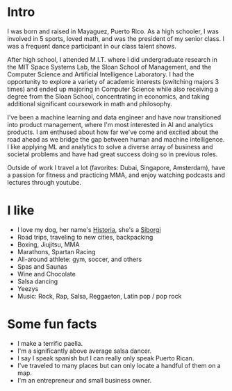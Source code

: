 # Intro
I was born and raised in Mayaguez, Puerto Rico. As a high schooler, I was involved in 5 sports, loved math, and was the president of my senior class. I was a frequent dance participant in our class talent shows.

After high school, I attended M.I.T. where I did undergraduate research in the MIT Space Systems Lab, the Sloan School of Management, and the Computer Science and Artificial Intelligence Laboratory. I had the opportunity to explore a variety of academic interests (switching majors 3 times) and ended up majoring in Computer Science while also receiving a degree from the Sloan School, concentrating in economics, and taking additional significant coursework in math and philosophy.  

I've been a machine learning and data engineer and have now transitioned into product management, where I'm most interested in AI  and analytics products. I am enthused about how far we've come and excited about the road ahead as we bridge the gap between human and machine intelligence. I like applying ML and analytics to solve a diverse array of business and societal problems and have had great success doing so in previous roles.

Outside of work I travel a lot (favorites: Dubai, Singapore, Amsterdam), have a passion for fitness and practicing MMA, and enjoy watching podcasts and lectures through youtube.

# I like

- I love my dog, her name's [Historia](https://www.instagram.com/historia.the.siborgi/), she's a [Siborgi](https://www.mypetneedsthat.com/siborgi-corgi-husky-mix-breed/)
- Road trips, traveling to new cities, backpacking
- Boxing, Jiujitsu, MMA
- Marathons, Spartan Racing
- All-around athlete: gym, soccer, and others
- Spas and Saunas
- Wine and Chocolate
- Salsa dancing
- Yeezys
- Music: Rock, Rap, Salsa, Reggaeton, Latin pop / pop rock 

# Some fun facts
- I make a terrific paella.
- I'm a significantly above average salsa dancer.
- I say I speak spanish but I can really only speak Puerto Rican.
- I've traveled to many places but can only locate a handful of them on a map.
- I'm an entrepreneur and small business owner.
<!-- - I started a small business where I dabble in angel investments and app development. -->
<!-- - I started a modeling gig in late 2021 at the age of 27. -->

<!-- # Interesting youth life events

I'm a bit of a politics junkie. I organized a debate for mayor of my hometown in my school's basketball court. All candidates attended.
![picture](/public/images/about/bjj.jpeg)

I enjoyed science projects and represented Puerto Rico in international science fair.
![picture](/public/images/about/sciencefair.jpeg)

I was the sole male dancer in several of my class' group dance talent shows.
![picture](/public/images/about/dancing.jpeg)

I'm a former brazilian jiujitsu white-belt champion in Puerto Rico.
![picture](/public/images/about/bjj.jpeg) -->